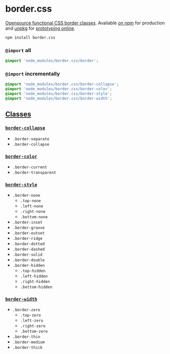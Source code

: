 # border.css
[Opensource functional CSS border classes](#classes). Available [on npm](https://www.npmjs.com/package/border.css) for production and [unpkg](https://unpkg.com/border.css/) for [prototyping online](https://codepen.io/ryanve/pen/RZQqNX).

```
npm install border.css
```

### `@import` all

```css
@import 'node_modules/border.css/border';
```

### `@import` incrementally

```css
@import 'node_modules/border.css/border-collapse';
@import 'node_modules/border.css/border-color';
@import 'node_modules/border.css/border-style';
@import 'node_modules/border.css/border-width';
```

## [Classes](border.css)

### [`border-collapse`](border-collapse.css)
- `.border-separate`
- `.border-collapse`

### [`border-color`](border-color.css)
- `.border-current`
- `.border-transparent`

### [`border-style`](border-style.css)
- `.border-none`
  - `.top-none`
  - `.left-none`
  - `.right-none`
  - `.bottom-none`
- `.border-inset`
- `.border-groove`
- `.border-outset`
- `.border-ridge`
- `.border-dotted`
- `.border-dashed`
- `.border-solid`
- `.border-double`
- `.border-hidden`
  - `.top-hidden`
  - `.left-hidden`
  - `.right-hidden`
  - `.bottom-hidden`

### [`border-width`](border-width.css)
- `.border-zero`
  - `.top-zero`
  - `.left-zero`
  - `.right-zero`
  - `.bottom-zero`
- `.border-thin`
- `.border-medium`
- `.border-thick`

